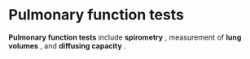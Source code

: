 # Pulmonary function tests

**Pulmonary function tests** include **spirometry** , measurement of
**lung volumes** , and **diffusing capacity** .
